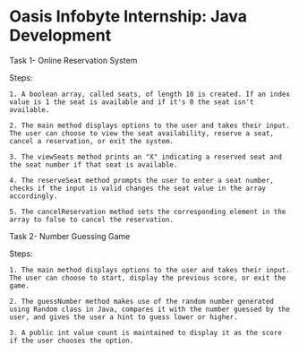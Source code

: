# Oasis Infobyte Internship: Java Development

Task 1- Online Reservation System

Steps:

    1. A boolean array, called seats, of length 10 is created. If an index value is 1 the seat is available and if it's 0 the seat isn't available.

    2. The main method displays options to the user and takes their input. The user can choose to view the seat availability, reserve a seat, cancel a reservation, or exit the system.

    3. The viewSeats method prints an "X" indicating a reserved seat and the seat number if that seat is available.

    4. The reserveSeat method prompts the user to enter a seat number, checks if the input is valid changes the seat value in the array accordingly.

    5. The cancelReservation method sets the corresponding element in the array to false to cancel the reservation.



Task 2- Number Guessing Game

Steps:

    1. The main method displays options to the user and takes their input. The user can choose to start, display the previous score, or exit the game.

    2. The guessNumber method makes use of the random number generated using Random class in Java, compares it with the number guessed by the user, and gives the user a hint to guess lower or higher.

    3. A public int value count is maintained to display it as the score if the user chooses the option.
